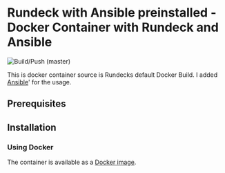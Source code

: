 # Rundeck with Ansible preinstalled - Docker Container with Rundeck and Ansible

![Build/Push (master)](https://github.com/florian-asche/rundeck-ansible/workflows/Build/Push%20(master)/badge.svg)

This is docker container source is Rundecks default Docker Build. I added  [Ansible](https://www.ansible.com/)' for the usage.

## Prerequisites

## Installation

### Using Docker

The container is available as a [Docker image](https://hub.docker.com/r/florian9931/rundeck-ansible).


